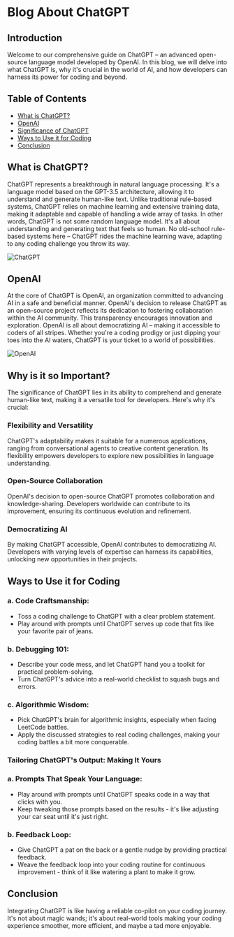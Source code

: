 # Blog About ChatGPT

## Introduction

Welcome to our comprehensive guide on ChatGPT – an advanced open-source language model developed by OpenAI. In this blog, we will delve into what ChatGPT is, why it's crucial in the world of AI, and how developers can harness its power for coding and beyond.

## Table of Contents
- [What is ChatGPT?](#what-is-chatgpt)
- [OpenAI](#openai)
- [Significance of ChatGPT](#why-is-it-so-important)
- [Ways to Use it for Coding](#ways-to-use-it-for-coding)
- [Conclusion](#conclusion)

## What is ChatGPT?

ChatGPT represents a breakthrough in natural language processing. It's a language model based on the GPT-3.5 architecture, allowing it to understand and generate human-like text. Unlike traditional rule-based systems, ChatGPT relies on machine learning and extensive training data, making it adaptable and capable of handling a wide array of tasks. In other words, ChatGPT is not some random language model. It's all about understanding and generating text that feels so human. No old-school rule-based systems here – ChatGPT rides the machine learning wave, adapting to any coding challenge you throw its way.

![ChatGPT](https://freelogopng.com/images/all_img/1681039182chatgpt-logo-with-name.png)

## OpenAI

At the core of ChatGPT is OpenAI, an organization committed to advancing AI in a safe and beneficial manner. OpenAI's decision to release ChatGPT as an open-source project reflects its dedication to fostering collaboration within the AI community. This transparency encourages innovation and exploration. OpenAI is all about democratizing AI – making it accessible to coders of all stripes. Whether you're a coding prodigy or just dipping your toes into the AI waters, ChatGPT is your ticket to a world of possibilities.

![OpenAI](https://seeklogo.com/images/O/openai-logo-46653AD466-seeklogo.com.png)

## Why is it so Important?

The significance of ChatGPT lies in its ability to comprehend and generate human-like text, making it a versatile tool for developers. Here's why it's crucial:

### Flexibility and Versatility
ChatGPT's adaptability makes it suitable for a numerous applications, ranging from conversational agents to creative content generation. Its flexibility empowers developers to explore new possibilities in language understanding.

### Open-Source Collaboration
OpenAI's decision to open-source ChatGPT promotes collaboration and knowledge-sharing. Developers worldwide can contribute to its improvement, ensuring its continuous evolution and refinement.

### Democratizing AI
By making ChatGPT accessible, OpenAI contributes to democratizing AI. Developers with varying levels of expertise can harness its capabilities, unlocking new opportunities in their projects.

## Ways to Use it for Coding

### a. Code Craftsmanship:
- Toss a coding challenge to ChatGPT with a clear problem statement.
- Play around with prompts until ChatGPT serves up code that fits like your favorite pair of jeans.

### b. Debugging 101:
- Describe your code mess, and let ChatGPT hand you a toolkit for practical problem-solving.
- Turn ChatGPT's advice into a real-world checklist to squash bugs and errors.

### c. Algorithmic Wisdom:
- Pick ChatGPT's brain for algorithmic insights, especially when facing LeetCode battles.
- Apply the discussed strategies to real coding challenges, making your coding battles a bit more conquerable.

### Tailoring ChatGPT's Output: Making It Yours

### a. Prompts That Speak Your Language:
- Play around with prompts until ChatGPT speaks code in a way that clicks with you.
- Keep tweaking those prompts based on the results - it's like adjusting your car seat until it's just right.

### b. Feedback Loop:
- Give ChatGPT a pat on the back or a gentle nudge by providing practical feedback.
- Weave the feedback loop into your coding routine for continuous improvement - think of it like watering a plant to make it grow.

## Conclusion
Integrating ChatGPT is like having a reliable co-pilot on your coding journey. It's not about magic wands; it's about real-world tools making your coding experience smoother, more efficient, and maybe a tad more enjoyable.

